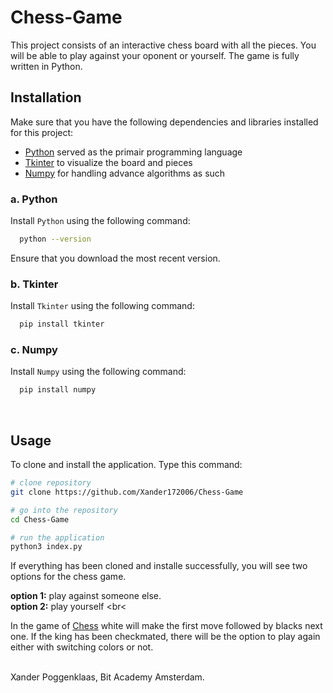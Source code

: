 # Chess-Game

This project consists of an interactive chess board with all the pieces. You will be able to play against your oponent or yourself.
The game is fully written in Python.

## Installation
Make sure that you have the following dependencies and libraries installed for this project:
- [Python](https://docs.python.org/3/) served as the primair programming language
- [Tkinter](https://www.geeksforgeeks.org/python-gui-tkinter/) to visualize the board and pieces
- [Numpy](https://numpy.org/devdocs/) for handling advance algorithms as such

### a. Python
Install `Python` using the following command:
```bash
  python --version
```
Ensure that you download the most recent version.

### b. Tkinter
Install `Tkinter` using the following command:
```bash
  pip install tkinter
```

### c. Numpy
Install `Numpy` using the following command:
```bash
  pip install numpy
```
<br>

## Usage

To clone and install the application. Type this command:
```bash
# clone repository
git clone https://github.com/Xander172006/Chess-Game

# go into the repository
cd Chess-Game

# run the application
python3 index.py
```

If everything has been cloned and installe successfully, you will see two options for the chess game.
<br>

**option 1:** play against someone else.
<br>
**option 2:** play yourself
<br<

In the game of [Chess](https://nl.wikipedia.org/wiki/Chess) white will make the first move followed by blacks next one.
If the king has been checkmated, there will be the option to play again either with switching colors or not.
<br>
<br>

Xander Poggenklaas, Bit Academy Amsterdam.
